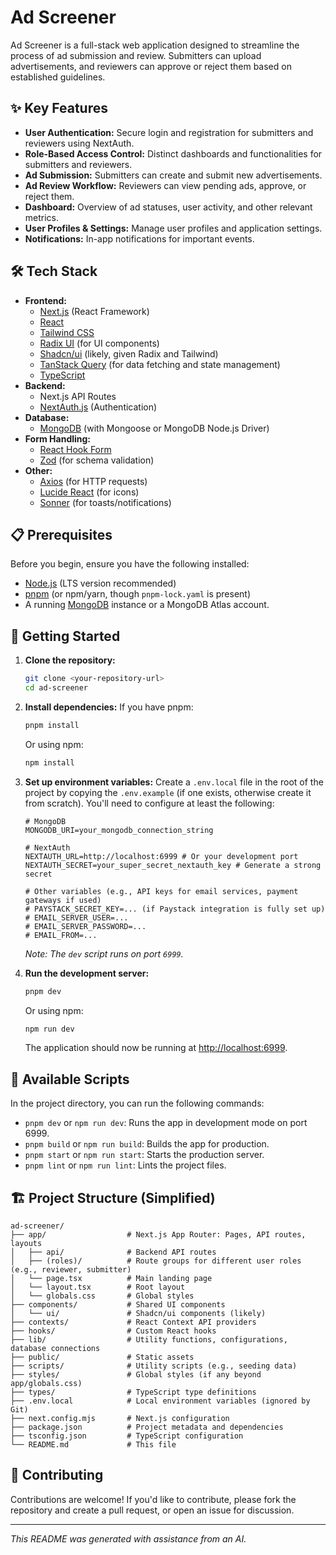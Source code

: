 # Ad Screener 

Ad Screener is a full-stack web application designed to streamline the process of ad submission and review. Submitters can upload advertisements, and reviewers can approve or reject them based on established guidelines.

## ✨ Key Features

*   **User Authentication:** Secure login and registration for submitters and reviewers using NextAuth.
*   **Role-Based Access Control:** Distinct dashboards and functionalities for submitters and reviewers.
*   **Ad Submission:** Submitters can create and submit new advertisements.
*   **Ad Review Workflow:** Reviewers can view pending ads, approve, or reject them.
*   **Dashboard:** Overview of ad statuses, user activity, and other relevant metrics.
*   **User Profiles & Settings:** Manage user profiles and application settings.
*   **Notifications:** In-app notifications for important events.

## 🛠️ Tech Stack

*   **Frontend:**
    *   [Next.js](https://nextjs.org/) (React Framework)
    *   [React](https://reactjs.org/)
    *   [Tailwind CSS](https://tailwindcss.com/)
    *   [Radix UI](https://www.radix-ui.com/) (for UI components)
    *   [Shadcn/ui](https://ui.shadcn.com/) (likely, given Radix and Tailwind)
    *   [TanStack Query](https://tanstack.com/query/latest) (for data fetching and state management)
    *   [TypeScript](https://www.typescriptlang.org/)
*   **Backend:**
    *   Next.js API Routes
    *   [NextAuth.js](https://next-auth.js.org/) (Authentication)
*   **Database:**
    *   [MongoDB](https://www.mongodb.com/) (with Mongoose or MongoDB Node.js Driver)
*   **Form Handling:**
    *   [React Hook Form](https://react-hook-form.com/)
    *   [Zod](https://zod.dev/) (for schema validation)
*   **Other:**
    *   [Axios](https://axios-http.com/) (for HTTP requests)
    *   [Lucide React](https://lucide.dev/) (for icons)
    *   [Sonner](https://sonner.emilkowal.ski/) (for toasts/notifications)

## 📋 Prerequisites

Before you begin, ensure you have the following installed:

*   [Node.js](https://nodejs.org/) (LTS version recommended)
*   [pnpm](https://pnpm.io/installation) (or npm/yarn, though `pnpm-lock.yaml` is present)
*   A running [MongoDB](https://www.mongodb.com/try/download/community) instance or a MongoDB Atlas account.

## 🚀 Getting Started

1.  **Clone the repository:**
    ```bash
    git clone <your-repository-url>
    cd ad-screener
    ```

2.  **Install dependencies:**
    If you have pnpm:
    ```bash
    pnpm install
    ```
    Or using npm:
    ```bash
    npm install
    ```

3.  **Set up environment variables:**
    Create a `.env.local` file in the root of the project by copying the `.env.example` (if one exists, otherwise create it from scratch).
    You'll need to configure at least the following:
    ```env
    # MongoDB
    MONGODB_URI=your_mongodb_connection_string

    # NextAuth
    NEXTAUTH_URL=http://localhost:6999 # Or your development port
    NEXTAUTH_SECRET=your_super_secret_nextauth_key # Generate a strong secret

    # Other variables (e.g., API keys for email services, payment gateways if used)
    # PAYSTACK_SECRET_KEY=... (if Paystack integration is fully set up)
    # EMAIL_SERVER_USER=...
    # EMAIL_SERVER_PASSWORD=...
    # EMAIL_FROM=...
    ```
    *Note: The `dev` script runs on port `6999`.*

4.  **Run the development server:**
    ```bash
    pnpm dev
    ```
    Or using npm:
    ```bash
    npm run dev
    ```
    The application should now be running at [http://localhost:6999](http://localhost:6999).

## 📜 Available Scripts

In the project directory, you can run the following commands:

*   `pnpm dev` or `npm run dev`: Runs the app in development mode on port 6999.
*   `pnpm build` or `npm run build`: Builds the app for production.
*   `pnpm start` or `npm run start`: Starts the production server.
*   `pnpm lint` or `npm run lint`: Lints the project files.

## 🏗️ Project Structure (Simplified)

```
ad-screener/
├── app/                  # Next.js App Router: Pages, API routes, layouts
│   ├── api/              # Backend API routes
│   ├── (roles)/          # Route groups for different user roles (e.g., reviewer, submitter)
│   └── page.tsx          # Main landing page
│   └── layout.tsx        # Root layout
│   └── globals.css       # Global styles
├── components/           # Shared UI components
│   └── ui/               # Shadcn/ui components (likely)
├── contexts/             # React Context API providers
├── hooks/                # Custom React hooks
├── lib/                  # Utility functions, configurations, database connections
├── public/               # Static assets
├── scripts/              # Utility scripts (e.g., seeding data)
├── styles/               # Global styles (if any beyond app/globals.css)
├── types/                # TypeScript type definitions
├── .env.local            # Local environment variables (ignored by Git)
├── next.config.mjs       # Next.js configuration
├── package.json          # Project metadata and dependencies
├── tsconfig.json         # TypeScript configuration
└── README.md             # This file
```

## 🙌 Contributing

Contributions are welcome! If you'd like to contribute, please fork the repository and create a pull request, or open an issue for discussion.

---

_This README was generated with assistance from an AI._
